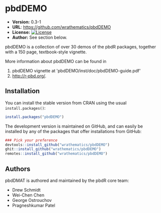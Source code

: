 # pbdDEMO

* **Version:** 0.3-1
* **URL**: https://github.com/wrathematics/pbdDEMO
* **License:** [![License](http://img.shields.io/badge/license-MPL%202-orange.svg?style=flat)](https://www.mozilla.org/MPL/2.0/)
* **Author:** See section below.


pbdDEMO is a collection of over 30 demos of the pbdR packages, together with a 150 page, textbook-style vignette.

More information about pbdDEMO can be found in
1. pbdDEMO vignette at 'pbdDEMO/inst/doc/pbdDEMO-guide.pdf'
2. http://r-pbd.org/.



## Installation

You can install the stable version from CRAN using the usual `install.packages()`:

```r
install.packages("pbdDEMO")
```

The development version is maintained on GitHub, and can easily be installed by any of the packages that offer installations from GitHub:

```r
### Pick your preference
devtools::install_github("wrathematics/pbdDEMO")
ghit::install_github("wrathematics/pbdDEMO")
remotes::install_github("wrathematics/pbdDEMO")
```



## Authors

pbdDMAT is authored and maintained by the pbdR core team:
* Drew Schmidt
* Wei-Chen Chen
* George Ostrouchov
* Pragneshkumar Patel
